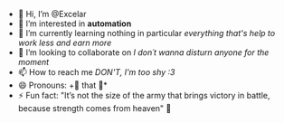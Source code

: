 - 👋 Hi, I’m @Excelar
- 👀 I’m interested in **automation**
- 🌱 I’m currently learning nothing in particular *everything that's help to work less and earn more*
- 💞️ I’m looking to collaborate on *I don´t wanna disturn anyone for the moment*
- 📫 How to reach me *DON'T, I'm too shy :3*
- 😄 Pronouns: +🖕 that 💩*
- ⚡ Fun fact: "It’s not the size of the army that brings victory in battle, because strength comes from heaven" 🦁

<!---
FontanesJuanM/FontanesJuanM is a ✨ special ✨ repository because its `README.md` (this file) appears on your GitHub profile.
You can click the Preview link to take a look at your changes.
--->
